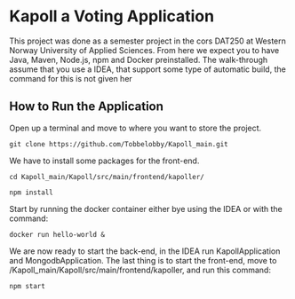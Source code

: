 # Kapoll a Voting Application

This project was done as a semester project in the cors DAT250 at Western Norway University of Applied Sciences.
From here we expect you to have Java, Maven, Node.js, npm and Docker preinstalled. 
The walk-through assume that you use a IDEA, that support some type of automatic build, 
the command for this is not given her

## How to Run the Application

Open up a terminal and move to where you want to store the project.

```
git clone https://github.com/Tobbelobby/Kapoll_main.git
```

We have to install some packages for the front-end.

```
cd Kapoll_main/Kapoll/src/main/frontend/kapoller/
```
```
npm install
```

Start by running the docker container either bye using the IDEA or with the command:

```
docker run hello-world &
```

We are now ready to start the back-end, in the IDEA run KapollApplication and MongodbApplication.
The last thing is to start the front-end, move to /Kapoll_main/Kapoll/src/main/frontend/kapoller, and run this command:

```
npm start
```







